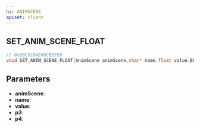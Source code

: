 ```yaml
---
ns: ANIMSCENE
apiset: client
---
```

## SET_ANIM_SCENE_FLOAT

```c
// 0x6BC5104E68CBEFE8
void SET_ANIM_SCENE_FLOAT(AnimScene animScene,char* name,float value,BOOL p3,BOOL p4);
```


## Parameters
* **animScene**:
* **name**:
* **value**:
* **p3**:
* **p4**: